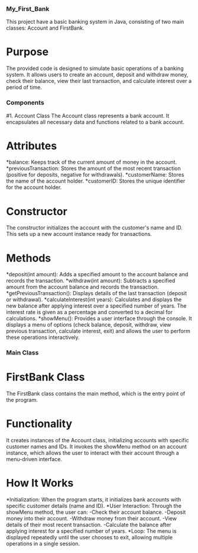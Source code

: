 ### My_First_Bank
This project have a basic banking system in Java, consisting of two main classes: Account and FirstBank.
# Purpose
The provided code is designed to simulate basic operations of a banking system. It allows users to create an account, deposit and withdraw money, check their balance, view their last transaction, and calculate interest over a period of time.

### Components
#1. Account Class
The Account class represents a bank account. It encapsulates all necessary data and functions related to a bank account.

# Attributes
*balance: Keeps track of the current amount of money in the account.
*previousTransaction: Stores the amount of the most recent transaction (positive for deposits, negative for withdrawals).
*customerName: Stores the name of the account holder.
*customerID: Stores the unique identifier for the account holder.

# Constructor
The constructor initializes the account with the customer's name and ID. This sets up a new account instance ready for transactions.

# Methods
*deposit(int amount): Adds a specified amount to the account balance and records the transaction.
*withdraw(int amount): Subtracts a specified amount from the account balance and records the transaction.
*getPreviousTransaction(): Displays details of the last transaction (deposit or withdrawal).
*calculateInterest(int years): Calculates and displays the new balance after applying interest over a specified number of years. The interest rate is given as a percentage and converted to a decimal for calculations.
*showMenu(): Provides a user interface through the console. It displays a menu of options (check balance, deposit, withdraw, view previous transaction, calculate interest, exit) and allows the user to perform these operations interactively.

### Main Class
# FirstBank Class
The FirstBank class contains the main method, which is the entry point of the program.

# Functionality
It creates instances of the Account class, initializing accounts with specific customer names and IDs.
It invokes the showMenu method on an account instance, which allows the user to interact with their account through a menu-driven interface.
# How It Works
*Initialization: When the program starts, it initializes bank accounts with specific customer details (name and ID).
*User Interaction: Through the showMenu method, the user can:
-Check their account balance.
-Deposit money into their account.
-Withdraw money from their account.
-View details of their most recent transaction.
-Calculate the balance after applying interest for a specified number of years.
*Loop: The menu is displayed repeatedly until the user chooses to exit, allowing multiple operations in a single session.
